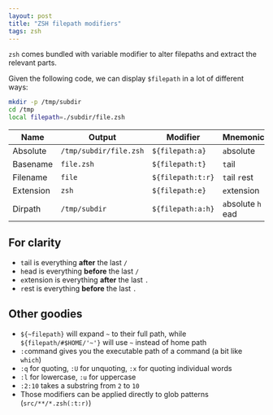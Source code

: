 ```yaml
---
layout: post
title: "ZSH filepath modifiers"
tags: zsh
---
```


`zsh` comes bundled with variable modifier to alter filepaths and extract the
relevant parts.

Given the following code, we can display `$filepath` in a lot of different ways:

```zsh
mkdir -p /tmp/subdir
cd /tmp
local filepath=./subdir/file.zsh
```

| Name | Output | Modifier | Mnemonic |
| --- | --- | --- | --- |
| Absolute | `/tmp/subdir/file.zsh` | `${filepath:a}` | `a`bsolute |
| Basename | `file.zsh` | `${filepath:t}` | `t`ail |
| Filename | `file` | `${filepath:t:r}` | `t`ail `r`est |
| Extension | `zsh` | `${filepath:e}` | `e`xtension |
| Dirpath | `/tmp/subdir` | `${filepath:a:h}` | `a`bsolute `h` ead |

## For clarity

- `t`ail is everything **after** the last `/`
- `h`ead is everything **before** the last `/`
- `e`xtension is everything **after** the last `.`
- `r`est is everything **before** the last `.`

## Other goodies

- `${~filepath}` will expand `~` to their full path, while `${filepath/#$HOME/'~'}` will use `~` instead of home path
- `:c`ommand gives you the executable path of a command (a bit like `which`)
- `:q` for quoting, `:U` for unquoting, `:x` for quoting individual words
- `:l` for lowercase, `:u` for uppercase
- `:2:10` takes a substring from `2` to `10`
- Those modifiers can be applied directly to glob patterns (`src/**/*.zsh(:t:r)`)
